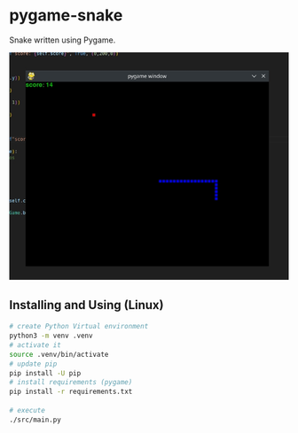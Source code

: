 # pygame-snake
Snake written using Pygame.

![Example of the game running](img/game_running.jpg)

## Installing and Using (Linux)
```sh
# create Python Virtual environment
python3 -m venv .venv
# activate it
source .venv/bin/activate
# update pip
pip install -U pip
# install requirements (pygame)
pip install -r requirements.txt

# execute
./src/main.py
```
